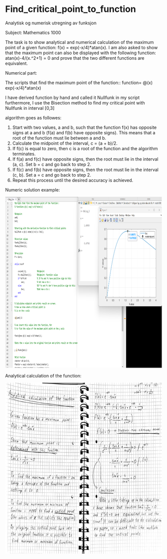 # Find_critical_point_to_function
Analytisk og numerisk utregning av funksjon 

Subject:
Mathematics 1000

The task is to show analytical and numerical calculation of the maximum point of a given function: f(x) = exp(-x/4)*atan(x). 
I am also asked to show that the maximum point can also be displayed with the following function: atan(x)-4/(x.^2+1) = 0 and prove that the two different
functions are equivalent.
 
 Numerical part:

The scripts that find the maximum point of the function::
 function= @(x) exp(-x/4)*atan(x)
 
 I have derived function by hand and called it Nullfunk in my script furthermore, I use the Bisection method to find my critical point with Nullfunk in interval [0,3]
 
 algorithm goes as followes:
 
 1. Start with two values, a and b, such that the function f(x) has opposite signs at a and b (f(a) and f(b) have opposite signs). This means that a root of the function must lie between a and b.
 2. Calculate the midpoint of the interval, c = (a + b)/2.
 3. If f(c) is equal to zero, then c is a root of the function and the algorithm terminates.
 4. If f(a) and f(c) have opposite signs, then the root must lie in the interval (a, c). Set b = c and go back to step 2.
 5. If f(c) and f(b) have opposite signs, then the root must lie in the interval (c, b). Set a = c and go back to step 2.
 6. Repeat this process until the desired accuracy is achieved.
  
  Numeric solution example:
  
  <img src="images/numerical.png" width="900" height="550">
  
  
 Analytical calculation of the function:
 

<img src="images/analytical_calculation.png" width="900" height="550">



